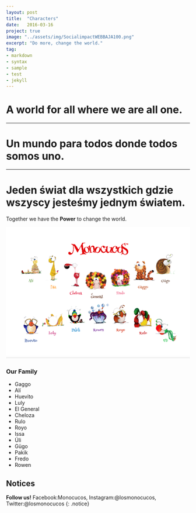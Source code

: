 ```yaml
---
layout: post
title:  "Characters"
date:   2016-03-16
project: true
image: "../assets/img/SocialimpactWEBBAJA100.png"
excerpt: "Do more, change the world."
tag:
- markdown
- syntax
- sample
- test
- jekyll
---
```


# A world for all where we are all one.
_____
# Un mundo para todos donde todos somos uno.
_____
# Jeden świat dla wszystkich gdzie wszyscy jesteśmy jednym światem.


Together we have the **Power** to change the world.

![Logo](../assets/img/14.png)







### Our Family

* Gaggo
* Alí
* Huevito
* Luly
* El General
* Cheloza
* Rulo
* Royo
* Issa
* Úli
* Gügo
* Pakik
* Fredo
* Rowen



## Notices

**Follow us!** Facebook:Monocucos, Instagram:@losmonocucos, Twitter:@losmonocucos
{: .notice}
